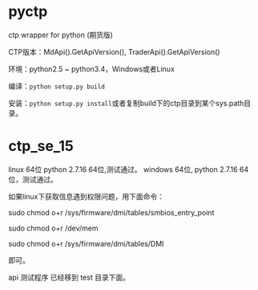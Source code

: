 pyctp
=====

ctp wrapper for python (期货版)

CTP版本：MdApi().GetApiVersion(), TraderApi().GetApiVersion()

环境：python2.5 ~ python3.4，Windows或者Linux

编译：`python setup.py build`

安装：`python setup.py install`或者复制build下的ctp目录到某个sys.path目录。
# ctp_se_15

linux 64位 python 2.7.16 64位,测试通过。
windows 64位, python 2.7.16 64 位，测试通过。

如果linux下获取信息遇到权限问题，用下面命令：

sudo chmod o+r  /sys/firmware/dmi/tables/smbios_entry_point

sudo chmod o+r /dev/mem

sudo chmod o+r /sys/firmware/dmi/tables/DMI

即可。

api 测试程序 已经移到 test 目录下面。
